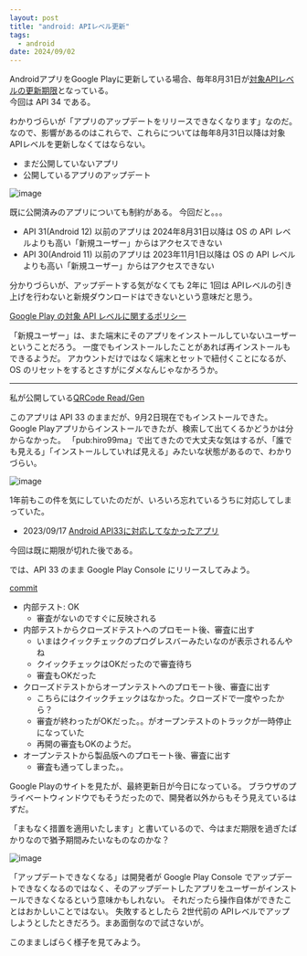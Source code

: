 ```yaml
---
layout: post
title: "android: APIレベル更新"
tags:
  - android
date: 2024/09/02
---
```


AndroidアプリをGoogle Playに更新している場合、毎年8月31日が[対象APIレベルの更新期限](https://support.google.com/googleplay/android-developer/answer/11926878?hl=ja)となっている。  
今回は API 34 である。

わかりづらいが「アプリのアップデートをリリースできなくなります」なのだ。
なので、影響があるのはこれらで、これらについては毎年8月31日以降は対象APIレベルを更新しなくてはならない。

* まだ公開していないアプリ
* 公開しているアプリのアップデート

![image](20240902a-2.png)

既に公開済みのアプリについても制約がある。
今回だと。。。

* API 31(Android 12) 以前のアプリは 2024年8月31日以降は OS の API レベルよりも高い「新規ユーザー」からはアクセスできない
* API 30(Android 11) 以前のアプリは 2023年11月1日以降は OS の API レベルよりも高い「新規ユーザー」からはアクセスできない

分かりづらいが、アップデートする気がなくても 2年に 1回は APIレベルの引き上げを行わないと新規ダウンロードはできないという意味だと思う。

[Google Play の対象 API レベルに関するポリシー](https://support.google.com/googleplay/android-developer/answer/11917020?hl=ja)

「新規ユーザー」は、また端末にそのアプリをインストールしていないユーザーということだろう。
一度でもインストールしたことがあれば再インストールもできるようだ。
アカウントだけではなく端末とセットで紐付くことになるが、OS のリセットをするとさすがにダメなんじゃなかろうか。

----

私が公開している[QRCode Read/Gen](https://play.google.com/store/apps/details?id=com.hiro99ma.qrgenread)

このアプリは API 33 のままだが、9月2日現在でもインストールできた。  
Google Playアプリからインストールできたが、検索して出てくるかどうかは分からなかった。
「pub:hiro99ma」で出てきたので大丈夫な気はするが、「誰でも見える」「インストールしていれば見える」みたいな状態があるので、わかりづらい。

![image](20240902a-1.png)

1年前もこの件を気にしていたのだが、いろいろ忘れているうちに対応してしまっていた。

* 2023/09/17 [Android API33に対応してなかったアプリ](https://hiro99ma.blogspot.com/2023/09/qr-qr-qrcode-readgen-google-play.html)

今回は既に期限が切れた後である。

では、API 33 のまま Google Play Console にリリースしてみよう。

[commit](https://github.com/hirokuma/android-qrcode-genread/commit/7cf7c5c0622aa15cbd651f211781d8f39cbdc046)

* 内部テスト: OK
  * 審査がないのですぐに反映される
* 内部テストからクローズドテストへのプロモート後、審査に出す
  * いまはクイックチェックのプログレスバーみたいなのが表示されるんやね
  * クイックチェックはOKだったので審査待ち
  * 審査もOKだった
* クローズドテストからオープンテストへのプロモート後、審査に出す
  * こちらにはクイックチェックはなかった。クローズドで一度やったから？
  * 審査が終わったがOKだった。。がオープンテストのトラックが一時停止になっていた
  * 再開の審査もOKのようだ。
* オープンテストから製品版へのプロモート後、審査に出す
  * 審査も通ってしまった。。

Google Playのサイトを見たが、最終更新日が今日になっている。
ブラウザのプライベートウィンドウでもそうだったので、開発者以外からもそう見えているはずだ。

「まもなく措置を適用いたします」と書いているので、今はまだ期限を過ぎたばかりなので猶予期間みたいなものなのかな？

![image](20240902a-3.png)

「アップデートできなくなる」は開発者が Google Play Console でアップデートできなくなるのではなく、そのアップデートしたアプリをユーザーがインストールできなくなるという意味かもしれない。
それだったら操作自体ができたことはおかしいことではない。
失敗するとしたら 2世代前の APIレベルでアップしようとしたときだろう。まあ面倒なので試さないが。

このまましばらく様子を見てみよう。
